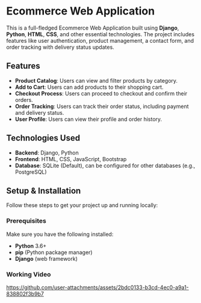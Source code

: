 # Ecommerce Web Application

This is a full-fledged Ecommerce Web Application built using **Django**, **Python**, **HTML**, **CSS**, and other essential technologies. The project includes features like user authentication, product management, a contact form, and order tracking with delivery status updates.

## Features

- **Product Catalog**: Users can view and filter products by category.
- **Add to Cart**: Users can add products to their shopping cart.
- **Checkout Process**: Users can proceed to checkout and confirm their orders.
- **Order Tracking**: Users can track their order status, including payment and delivery status.
- **User Profile**: Users can view their profile and order history.

## Technologies Used

- **Backend**: Django, Python
- **Frontend**: HTML, CSS, JavaScript, Bootstrap
- **Database**: SQLite (Default), can be configured for other databases (e.g., PostgreSQL)

## Setup & Installation

Follow these steps to get your project up and running locally:

### Prerequisites

Make sure you have the following installed:

- **Python** 3.6+ 
- **pip** (Python package manager)
- **Django** (web framework)

### Working Video

https://github.com/user-attachments/assets/2bdc0133-b3cd-4ec0-a9a1-838802f3b9b7



